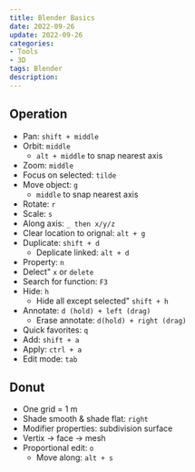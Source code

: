 ```yaml
---
title: Blender Basics
date: 2022-09-26
update: 2022-09-26
categories: 
- Tools
- 3D
tags: Blender
description: 
---
```


## Operation

- Pan: `shift + middle`
- Orbit: `middle`
    - `alt + middle` to snap nearest axis
- Zoom: `middle`
- Focus on selected: `tilde`
- Move object: `g`
    - `middle` to snap nearest axis
- Rotate: `r`
- Scale: `s`
- Along axis: `_ then x/y/z`
- Clear location to orignal: `alt + g`
- Duplicate: `shift + d`
    - Deplicate linked: `alt + d`
- Property: `n`
- Delect" `x` or `delete`
- Search for function: `F3`
- Hide: `h`
    - Hide all except selected" `shift + h`
- Annotate: `d (hold) + left (drag)`
    - Erase annotate: `d(hold) + right (drag)`
- Quick favorites: `q`
- Add: `shift + a`
- Apply: `ctrl + a`
- Edit mode: `tab`

## Donut

- One grid = 1 m
- Shade smooth & shade flat: `right`
- Modifier properties: subdivision surface
- Vertix -> face -> mesh
- Proportional edit: `o`
    - Move along: `alt + s`